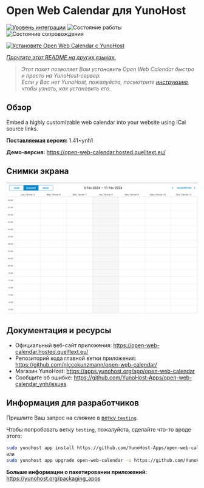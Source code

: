 <!--
Важно: этот README был автоматически сгенерирован <https://github.com/YunoHost/apps/tree/master/tools/readme_generator>
Он НЕ ДОЛЖЕН редактироваться вручную.
-->

# Open Web Calendar для YunoHost

[![Уровень интеграции](https://dash.yunohost.org/integration/open-web-calendar.svg)](https://ci-apps.yunohost.org/ci/apps/open-web-calendar/) ![Состояние работы](https://ci-apps.yunohost.org/ci/badges/open-web-calendar.status.svg) ![Состояние сопровождения](https://ci-apps.yunohost.org/ci/badges/open-web-calendar.maintain.svg)

[![Установите Open Web Calendar с YunoHost](https://install-app.yunohost.org/install-with-yunohost.svg)](https://install-app.yunohost.org/?app=open-web-calendar)

*[Прочтите этот README на других языках.](./ALL_README.md)*

> *Этот пакет позволяет Вам установить Open Web Calendar быстро и просто на YunoHost-сервер.*  
> *Если у Вас нет YunoHost, пожалуйста, посмотрите [инструкцию](https://yunohost.org/install), чтобы узнать, как установить его.*

## Обзор

Embed a highly customizable web calendar into your website using ICal source links.

**Поставляемая версия:** 1.41~ynh1

**Демо-версия:** <https://open-web-calendar.hosted.quelltext.eu/>

## Снимки экрана

![Снимок экрана Open Web Calendar](./doc/screenshots/screenshot.png)

## Документация и ресурсы

- Официальный веб-сайт приложения: <https://open-web-calendar.hosted.quelltext.eu/>
- Репозиторий кода главной ветки приложения: <https://github.com/niccokunzmann/open-web-calendar/>
- Магазин YunoHost: <https://apps.yunohost.org/app/open-web-calendar>
- Сообщите об ошибке: <https://github.com/YunoHost-Apps/open-web-calendar_ynh/issues>

## Информация для разработчиков

Пришлите Ваш запрос на слияние в [ветку `testing`](https://github.com/YunoHost-Apps/open-web-calendar_ynh/tree/testing).

Чтобы попробовать ветку `testing`, пожалуйста, сделайте что-то вроде этого:

```bash
sudo yunohost app install https://github.com/YunoHost-Apps/open-web-calendar_ynh/tree/testing --debug
или
sudo yunohost app upgrade open-web-calendar -u https://github.com/YunoHost-Apps/open-web-calendar_ynh/tree/testing --debug
```

**Больше информации о пакетировании приложений:** <https://yunohost.org/packaging_apps>
